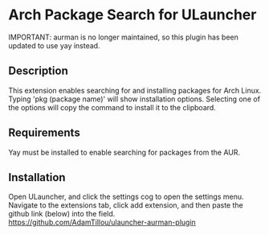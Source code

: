 # Arch Package Search for ULauncher
IMPORTANT: aurman is no longer maintained, so this plugin has been updated to use yay instead.

## Description
This extension enables searching for and installing packages for Arch Linux. Typing 'pkg (package name)' will show installation options. Selecting one of the options will copy the command to install it to the clipboard.
## Requirements
Yay must be installed to enable searching for packages from the AUR.
## Installation
Open ULauncher, and click the settings cog to open the settings menu. Navigate to the extensions tab, click add extension, and then paste the github link (below) into the field.  
https://github.com/AdamTillou/ulauncher-aurman-plugin

